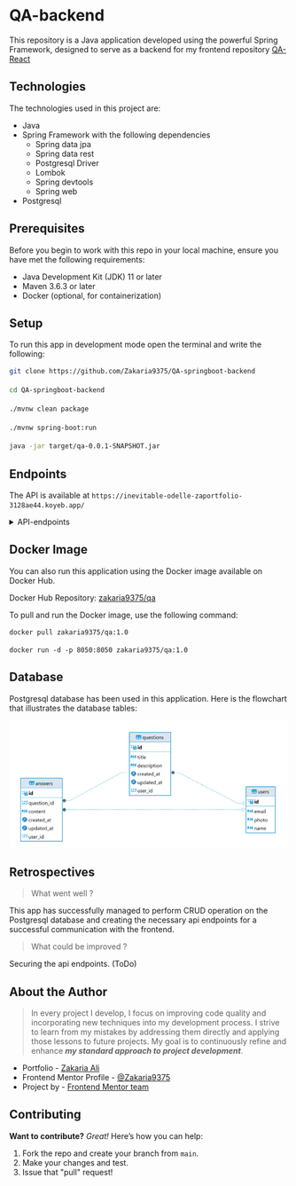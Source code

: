 # QA-backend

This repository is a Java application developed using the powerful Spring Framework, designed to serve as a backend for my frontend repository [QA-React](https://github.com/Zakaria9375/Q-A-react) 

## Technologies

The technologies used in this project are:

* Java
* Spring Framework with the following dependencies
  * Spring data jpa
  * Spring data rest
  * Postgresql Driver
  * Lombok
  * Spring devtools
  * Spring web
* Postgresql

## Prerequisites

Before you begin to work with this repo in your local machine, ensure you have met the following requirements:
- Java Development Kit (JDK) 11 or later
- Maven 3.6.3 or later
- Docker (optional, for containerization)

## Setup

To run this app in development mode open the terminal and write the following:

```sh
git clone https://github.com/Zakaria9375/QA-springboot-backend

cd QA-springboot-backend

./mvnw clean package

./mvnw spring-boot:run

java -jar target/qa-0.0.1-SNAPSHOT.jar
```

## Endpoints

The API is available at `https://inevitable-odelle-zaportfolio-3128ae44.koyeb.app/`

<details>
<summary>API-endpoints</summary>

### Questions

#### List of questions by page

> GET `/questions`

#### Search for a question by title

> GET `/questions/search/findByTitleContaining?title=${searchTerm}`

### Answers 

#### List of answers for a specific questions

> GET `/answers/search/findAllByQuestionId?questionId=${questionId}`

#### Edit an answer by ID

> PUT `/answers/:id`

The request body needs to be in JSON format and include the following properties:
* content: required
* userId: optional
* questionId: required
* createdAt: required

``` json
{
  "content": "This is an edited answer",
  "userId": "/users/2",
  "questionId": "/questions/5",
  "createdAt": "Data of creaion"
}
```

#### Add a new answer

> POST `/answers`

The request body needs to be in JSON format and include the following properties:
* content: required
* userId: optional
* questionId: required

``` json
{
  "content": "This is a new answer",
  "userId": "/users/2",
  "questionId": "/questions/5"
}
```

#### Delete an answer by ID

> DELETE `/answers/:id`

### Users

#### Get a user by ID

> GET `/users/:id` 

</details>

## Docker Image

You can also run this application using the Docker image available on Docker Hub.

Docker Hub Repository: [zakaria9375/qa](https://hub.docker.com/repository/docker/zakaria9375/qa)

To pull and run the Docker image, use the following command:

``` shell
docker pull zakaria9375/qa:1.0

docker run -d -p 8050:8050 zakaria9375/qa:1.0
```

## Database

Postgresql database has been used in this application. Here is the flowchart that illustrates the database tables:

<img src="/EDR.PNG" alt="Entity-Relationship Diagram">

## Retrospectives

> What went well ?

This app has successfully managed to perform CRUD operation on the Postgresql database and creating the necessary api endpoints for a successful communication with the frontend.

> What could be improved ?

Securing the api endpoints. (ToDo)

## About the Author

>  In every project I develop, I focus on improving code quality and incorporating new techniques into my development process. I strive to learn from my mistakes by addressing them directly and applying those lessons to future projects. My goal is to continuously refine and enhance ***my standard approach to project development***.

* Portfolio - [Zakaria Ali](https://zaportfolio.netlify.app/)
* Frontend Mentor Profile - [@Zakaria9375](https://www.frontendmentor.io/profile/Zakaria9375)
* Project by - [Frontend Mentor team](https://www.frontendmentor.io/)

## Contributing

**Want to contribute?** *Great!* Here’s how you can help:

1. Fork the repo and create your branch from `main`.
2. Make your changes and test.
3. Issue that "pull" request!
